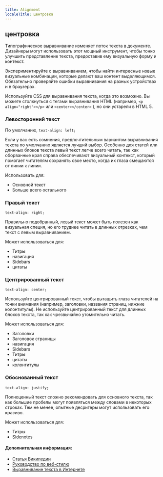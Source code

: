 ```yaml
---
title: Alignment
localeTitle: центровка
---
```

## центровка

Типографическое выравнивание изменяет поток текста в документе. Дизайнеры могут использовать этот мощный инструмент, чтобы тонко улучшить представление текста, предоставив ему визуальную форму и контекст.

Экспериментируйте с выравниванием, чтобы найти интересные новые визуальные комбинации, которые делают ваш контент выделяющимся. Обязательно проверяйте ошибки выравнивания на разных устройствах и в браузерах.

Используйте CSS для выравнивания текста, когда это возможно. Вы можете столкнуться с тегами выравнивания HTML (например, `<p align="right"></p>` или `<center></center>` ), но они устарели в HTML 5.

### Левосторонний текст

По умолчанию, `text-align: left;`

Если у вас есть сомнения, предпочтительным вариантом выравнивания текста по умолчанию является лучший выбор. Особенно для статей или длинных блоков текста левый текст легче всего читать, так как оборванные края справа обеспечивают визуальный контекст, который помогает читателям сохранять свое место, когда их глаза смещаются от линии к линии.

Использовать для:

*   Основной текст
*   Больше всего остального

### Правый текст

`text-align: right;`

Правильно подобранный, левый текст может быть полезен как визуальная специя, но его труднее читать в длинных отрезках, чем текст с левым выравниванием.

Может использоваться для:

*   Титры
*   навигация
*   Sidebars
*   цитаты

### Центрированный текст

`text-align: center;`

Используйте центрированный текст, чтобы вытащить глаза читателей на точки внимания (например, заголовки, названия страниц, нижние колонтитулы). Не используйте центрированный текст для длинных блоков текста, так как чрезвычайно утомительно читать.

Может использоваться для:

*   Заголовки
*   Заголовок страницы
*   навигация
*   Sidebars
*   Титры
*   цитаты
*   колонтитулы

### Обоснованный текст

`text-align: justify;`

Полноценный текст сложно рекомендовать для основного текста, так как большие пробелы могут появляться между словами в некоторых строках. Тем не менее, опытные десригеры могут использовать его красиво.

Может использоваться для:

*   Титры
*   Sidenotes

#### Дополнительная информация:

*   [Статья Википедии](https://en.wikipedia.org/wiki/Typographic_alignment)
*   [Руководство по веб-стилю](https://webstyleguide.com/wsg2/type/align.html)
*   [Выравнивание текста в Интернете](http://www.webpagemistakes.ca/text-alignment-on-the-web/)